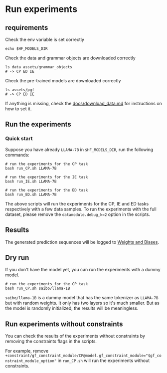# Run experiments

## requirements

Check the env variable is set correctly
```shell
echo $HF_MODELS_DIR
```

Check the data and grammar objects are downloaded correctly
```shell
ls data assets/grammar_objects
# -> CP ED IE
```

Check the pre-trained models are downloaded correctly
```shell
ls assets/pgf
# -> CP ED IE
```

If anything is missing, check the [docs/download_data.md](docs/download_data.md) for instructions on how to set it.


## Run the experiments

### Quick start

Suppose you have already `LLAMA-7B` in `$HF_MODELS_DIR`, run the following commands:

```shell
# run the experiments for the CP task
bash run_CP.sh LLAMA-7B

# run the experiments for the IE task
bash run_IE.sh LLAMA-7B

# run the experiments for the ED task
bash run_ED.sh LLAMA-7B
```

The above scripts will run the experiments for the CP, IE and ED tasks respectively with a few data samples.
To run the experiments with the full dataset, please remove the `datamodule.debug_k=2` option in the scripts.

## Results

The generated prediction sequences will be logged to [Weights and Biases](https://wandb.ai/site).

## Dry run

If you don't have the model yet, you can run the experiments with a dummy model.
```shell
# run the experiments for the CP task
bash run_CP.sh saibo/llama-1B
```

`saibo/llama-1B` is a dummy model that has the same tokenizer as `LLAMA-7B` but with random weights.
It only has two layers so it's much smaller.
But as the model is randomly initialized, the results will be meaningless.







## Run experiments without constraints

You can check the results of the experiments without constraints by removing the constraints flags in the scripts.

For example, remove `+constraint/gf_constraint_module/CP@model.gf_constraint_module="$gf_constraint_module_option"` in `run_CP.sh` will run the experiments without constraints.
